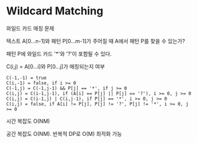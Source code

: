 # Wildcard Matching

와일드 카드 매칭 문제

텍스트 A[0...n-1]와 패턴 P[0...m-1]가 주어질 때 A에서 패턴 P를 찾을 수 있는가?

패턴 P에 와일드 카드 '*'와 '?'이 포함될 수 있다.

C(i,j) = A[0...i]와 P[0...j]가 매칭되는지 여부

```
C(-1,-1) = true
C(i,-1) = false, if i >= 0
C(-1,j) = C(-1,j-1) && P[j] == '*', if j >= 0
C(i,j) = C(i-1,j-1), if (A[i] == P[j] || P[j] == '?'), i >= 0, j >= 0
C(i,j) = C(i-1,j) | C(i,j-1), if P[j] == '*', i >= 0, j >= 0
C(i,j) = false, if A[i] != P[j], P[j] != '?', P[j] != '*', i >= 0, j >= 0
```

시간 복잡도 O(NM)

공간 복잡도 O(NM). 반복적 DP로 O(M) 최적화 가능

